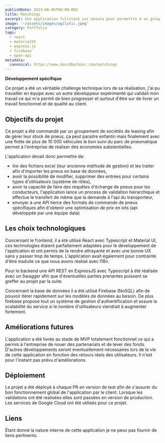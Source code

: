 ```yaml
---
publishDate: 2023-06-06T00:00:00Z
title: Matchings
excerpt: Une application fullstack sur mesure pour permettre à un groupement de sociétés de gérer leurs stocks de pneus 
image: '~/assets/images/agilytic.jpeg'
category: Portfolio
tags:
  - react
  - materialUI
  - express.js
  - firebase
  - open-api
metadata:
  canonical: https://www.davidbarbier.com/matchings
---
```


**Développement spécifique** 

Ce projet a été un véritable challenge technique lors de sa réalisation, j'ai pu travailler en équipe avec un autre développeur expérimenté qui validait mon travail ce qui m'a permit de bien progresser et surtout d'être sur de livrer un travail fonctionnel et de qualité au client. 

## Objectifs du projet

Ce projet a été commandé par un groupement de sociétés de leasing afin de gérer leur stock de pneus, ça peut paraitre enfantin mais finalement avec une flotte de plus de 10 000 véhicules le bon suivi du parc de pneumatique permet à l'entreprise de réaliser des économies substentielles. 

L'application devait donc permettre de: 
- lire des fichiers excel (leur ancienne méthode de gestion) et les traiter afin d'importer les pneus en base de données,
- avoir la possibilité de modifier, supprimer des entrées pour certains types d'utilisateurs (système de rôles),
- avoir la capacité de faire des requêtes d'échange de pneus pour les conducteurs, l'application lance un process de validation hierarchique et effectue le transfert de même que la demande à l'api du transporteur,
- envoyer à une API tierce des formats de commande de pneus spécifiques afin d'obtenir une optimisation de prix en lots (api développée par une équipe data)

## Les choix technologiques

Concernant le frontend, il a été utilisé React avec Typescript et Material UI, ces technologies étaient parfaitement adaptées pour le développement de l'application et ont permis de la rendre attrayante et avec une bonne UX sans y passer trop de temps. L'application avait également pour contrainte d'être traduite ce que nous avons réalisé avec I18n.

Pour le backend une API REST en ExpressJS avec Typescript à été réalisée avec un Swagger afin que d'éventuelles parties prenantes puissent se greffer au projet par la suite. 

Concernant la base de données il a été utilisé Firebase (NoSQL) afin de pouvoir itérer rapidement sur les modèles de données au besoin. De plus firebase propose tout un système de gestion d'authentification et assure la scalabilité du service si le nombre d'utilisateurs viendrait à augmenter fortement.

## Améliorations futures

L'application a été livrée au stade de MVP totalement fonctionnel ce qui a permis à l'entreprise de nouer des partenariats et de lever des fonds. 
D'autres développements seront éventuellement nécessaires lors de la vie de cette application en fonction des retours réels des utilisateurs. 
Il n'est pour l'instant pas prévu d'améliorations.  

## Déploiement

Le projet a été déployé à chaque PR en version de test afin de s'assurer du bon fonctionnement global de l'application par le client. Lorsque les validations ont été realisées elles sont passées en version de production.
Les services de Google Cloud ont été utilisés pour ce projet. 

## Liens

Étant donné la nature interne de cette application je ne peux pas fournir de liens pertinents. 